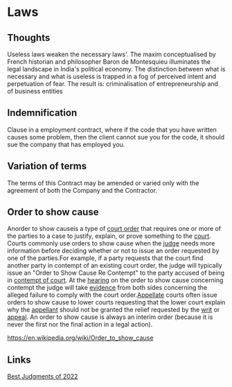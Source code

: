 # Laws

## Thoughts

Useless laws weaken the necessary laws'. The maxim conceptualised by French historian and philosopher Baron de Montesquieu illuminates the legal landscape in India's political economy. The distinction between what is necessary and what is useless is trapped in a fog of perceived intent and perpetuation of fear. The result is: criminalisation of entrepreneurship and of business entities

## Indemnification

Clause in a employment contract, where if the code that you have written causes some problem, then the client cannot sue you for the code, it should sue the company that has employed you.

## Variation of terms

The terms of this Contract may be amended or varied only with the agreement of both the Company and the Contractor.

## Order to show cause

Anorder to show causeis a type of [court order](https://en.wikipedia.org/wiki/Court_order) that requires one or more of the parties to a case to justify, explain, or prove something to the [court](https://en.wikipedia.org/wiki/Court). Courts commonly use orders to show cause when the [judge](https://en.wikipedia.org/wiki/Judge) needs more information before deciding whether or not to issue an order requested by one of the parties.For example, if a party requests that the court find another party in contempt of an existing court order, the judge will typically issue an "Order to Show Cause Re Contempt" to the party accused of being in [contempt of court](https://en.wikipedia.org/wiki/Contempt_of_court). At the [hearing](https://en.wikipedia.org/wiki/Hearing_(law)) on the order to show cause concerning contempt the judge will take [evidence](https://en.wikipedia.org/wiki/Evidence) from both sides concerning the alleged failure to comply with the court order.[Appellate](https://en.wikipedia.org/wiki/Appellate) courts often issue orders to show cause to lower courts requesting that the lower court explain why the [appellant](https://en.wikipedia.org/wiki/Appellant) should not be granted the relief requested by the [writ](https://en.wikipedia.org/wiki/Writ) or [appeal](https://en.wikipedia.org/wiki/Appeal). An order to show cause is always an interim order (because it is never the first nor the final action in a legal action).

<https://en.wikipedia.org/wiki/Order_to_show_cause>

## Links

[Best Judgments of 2022](https://www.youtube.com/watch?v=zfEf53ghkV0)
